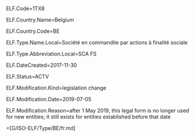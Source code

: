 ELF.Code=1TX8

ELF.Country.Name=Belgium

ELF.Country.Code=BE

ELF.Type.Name.Local=Société en commandite par actions à finalité sociale

ELF.Type.Abbreviation.Local=SCA FS

ELF.DateCreated=2017-11-30

ELF.Status=ACTV

ELF.Modification.Kind=legislation change

ELF.Modification.Date=2019-07-05

ELF.Modification.Reason=after 1 May 2019, this legal form is no longer used for new entities; it still exists for entities established before that date

=[G/ISO-ELF/Type/BE/fr.md]

